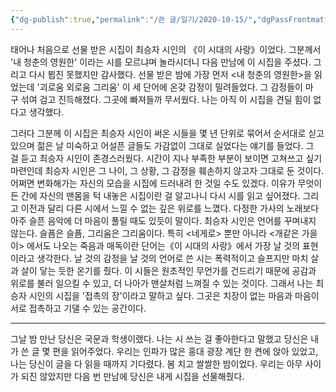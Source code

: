 ```yaml
---
{"dg-publish":true,"permalink":"/쓴 글/일기/2020-10-15/","dgPassFrontmatter":true}
---
```


태어나 처음으로 선물 받은 시집이 최승자 시인의 《이 시대의 사랑》이었다. 그분께서 '내 청춘의 영원한' 이라는 시를 모르냐며 놀라시더니 다음 만남에 이 시집을 주셨다. 그리고 다시 뵙진 못했지만 감사했다. 선물 받은 밤에 가장 먼저 <내 청춘의 영원한>을 읽었는데 '괴로움 외로움 그리움' 이 세 단어에 온갖 감정이 밀려들었다. 그 감정들이 마구 섞여 검고 진득해졌다. 그곳에 빠져들까 무서웠다. 나는 아직 이 시집을 견딜 힘이 없다고 생각했다.

그러다 그분께 이 시집은 최승자 시인이 써온 시들을 몇 년 단위로 묶어서 순서대로 싣고 있으며 젊은 날 미숙하고 어설픈 글들도 가감없이 그대로 실었다는 얘기를 들었다. 그걸 듣고 최승자 시인이 존경스러웠다. 시간이 지나 부족한 부분이 보이면 고쳐쓰고 싶기 마련인데 최승자 시인은 그 나이, 그 상황, 그 감정을 훼손하지 않고자 그대로 둔 것이다. 어쩌면 변화해가는 자신의 모습을 시집에 드러내려 한 것일 수도 있겠다. 이유가 무엇이든 간에 자신의 맨몸을 턱 내놓은 시집이란 걸 알고나니 다시 시를 읽고 싶어졌다. 그리고 이전과 달리 다른 시에서 느낄 수 없는 깊은 위로를 느꼈다. 다정한 가사의 노래보다 아주 슬픈 음악에 더 마음이 풀릴 때도 있듯이 말이다. 최승자 시인은 언어를 꾸며내지 않는다. 슬픔은 슬픔, 그리움은 그리움이다. 특히 <네게로> 뿐만 아니라 <개같은 가을이> 에서도 나오는 죽음과 매독이란 단어는《이 시대의 사랑》에서 가장 날 것의 표현이라고 생각한다. 날 것의 감정을 날 것의 언어로 쓴 시는 폭력적이고 슬프지만 마치 살과 살이 닿는 듯한 온기를 줬다. 이 시들은 원초적인 무언가를 건드리기 때문에 공감과 위로를 불러 일으킬 수 있고, 더 나아가 맨살처럼 느껴질 수 있는 것이다. 그래서 나는 최승자 시인의 시집을 '접촉의 장'이라고 말하고 싶다. 그곳은 치장이 없는 마음과 마음이 서로 접촉하고 기댈 수 있는 공간이다.

<hr>

그날 밤 만난 당신은 국문과 학생이랬다. 나는 시 쓰는 걸 좋아한다고 말했고 당신은 내가 쓴 글 몇 편을 읽어주었다. 우리는 인파가 많은 홍대 광장 계단 한 켠에 앉아 있었고, 나는 당신이 글을 다 읽을 때까지 기다렸다. 봄 치고 쌀쌀한 밤이었다. 우리는 아무 사이가 되진 않았지만 다음 번 만남에 당신은 내게 시집을 선물해줬다.